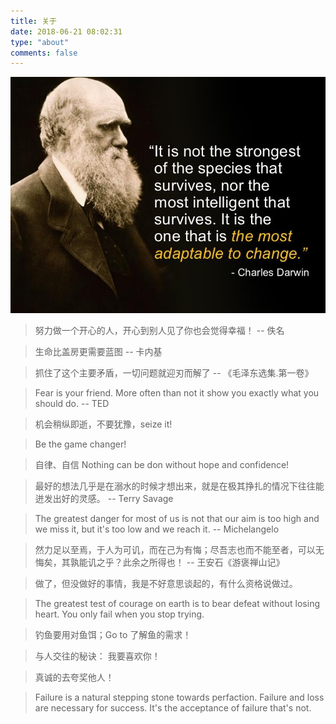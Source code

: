 ```yaml
---
title: 关于
date: 2018-06-21 08:02:31
type: "about"
comments: false
---
```



![Charles-Darwin](Charles-Darwin.jpg)

> 努力做一个开心的人，开心到别人见了你也会觉得幸福！ -- 佚名

> 生命比盖房更需要蓝图 -- 卡内基

> 抓住了这个主要矛盾，一切问题就迎刃而解了 -- 《毛泽东选集.第一卷》

> Fear is your friend. More often than not it show you exactly what you should do. -- TED

> 机会稍纵即逝，不要犹豫，seize it!

> Be the game changer!

> 自律、自信 Nothing can be don without hope and confidence!

> 最好的想法几乎是在溺水的时候才想出来，就是在极其挣扎的情况下往往能迸发出好的灵感。 -- Terry Savage

> The greatest danger for most of us is not that our aim is too high and we miss it, but it's too low and we reach it.  --  Michelangelo

> 然力足以至焉，于人为可讥，而在己为有悔；尽吾志也而不能至者，可以无悔矣，其孰能讥之乎？此余之所得也！ -- 王安石《游褒禅山记》

> 做了，但没做好的事情，我是不好意思谈起的，有什么资格说做过。

> The greatest test of courage on earth is to bear defeat without losing heart.
You only fail when you stop trying.

> 钓鱼要用对鱼饵；Go to 了解鱼的需求！

> 与人交往的秘诀： 我要喜欢你！

> 真诚的去夸奖他人！

> Failure is a natural stepping stone towards perfaction.
Failure and loss are necessary for success. It's the acceptance of failure that's not.







